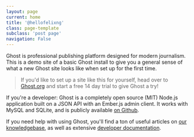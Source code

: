 ```yaml
---
layout: page
current: home
title: '@hellofelixng'
class: page-template
subclass: 'post page'
navigation: False
---
```


Ghost is professional publishing platform designed for modern journalism. This is a demo site of a basic Ghost install to give you a general sense of what a new Ghost site looks like when set up for the first time.

> If you'd like to set up a site like this for yourself, head over to [Ghost.org](https://ghost.org/) and start a free 14 day trial to give Ghost a try!	

If you're a developer: Ghost is a completely open source (MIT) Node.js application built on a JSON API with an Ember.js admin client. It works with MySQL and SQLite, and is publicly available [on Github](https://github.com/TryGhost/ghost).

If you need help with using Ghost, you'll find a ton of useful articles on [our knowledgebase](https://help.ghost.org/), as well as extensive [developer documentation](https://docs.ghost.org/).